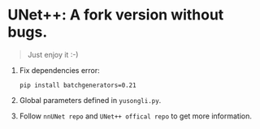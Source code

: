 # UNet++: A fork version without bugs.

> Just enjoy it :-)

1. Fix dependencies error:

    ```
    pip install batchgenerators=0.21
    ```

2. Global parameters defined in `yusongli.py`.

3. Follow `nnUNet repo` and `UNet++ offical repo` to get more information.
